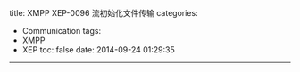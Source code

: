 title: XMPP XEP-0096 流初始化文件传输
categories:
  - Communication
tags:
  - XMPP
  - XEP
toc: false
date: 2014-09-24 01:29:35
---


